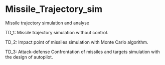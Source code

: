 # Missile_Trajectory_sim
Missile trajectory simulation and analyse

TD_1: Missile trajectory simulation without control.

TD_2: Impact point of missiles simulation with Monte Carlo algorithm.

TD_3: Attack-defense Confrontation of missiles and targets simulation with the design of autopilot.

